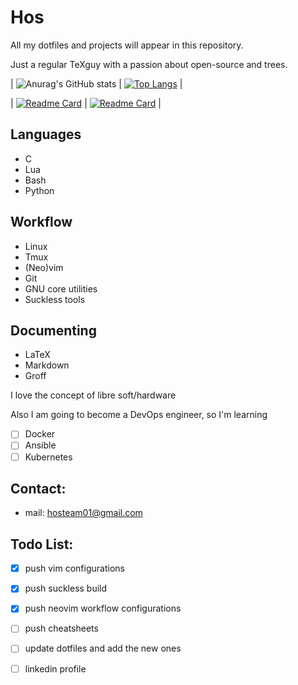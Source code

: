 # Hos

All my dotfiles and projects will appear in this repository.

Just a regular TeXguy with a passion about open-source and trees.

| ![Anurag's GitHub stats](https://github-readme-stats.vercel.app/api?username=hossein-lap&show_icons=true&theme=dark) | [![Top Langs](https://github-readme-stats.vercel.app/api/top-langs/?username=hossein-lap&layout=compact&langs_count=8&theme=dark)](https://github.com/anuraghazra/github-readme-stats) |

| [![Readme Card](https://github-readme-stats.vercel.app/api/pin/?username=hossein-lap&repo=dmenu)](https://github.com/anuraghazra/github-readme-stats) | [![Readme Card](https://github-readme-stats.vercel.app/api/pin/?username=hossein-lap&repo=scripts)](https://github.com/anuraghazra/github-readme-stats) |


## Languages

- C
- Lua
- Bash
- Python

## Workflow

- Linux
- Tmux
- (Neo)vim
- Git
- GNU core utilities
- Suckless tools

## Documenting
- LaTeX
- Markdown
- Groff

I love the concept of libre soft/hardware

Also I am going to become a DevOps engineer, so I'm learning

- [ ] Docker
- [ ] Ansible
- [ ] Kubernetes

## Contact:

- mail: hosteam01@gmail.com

## Todo List:

- [x] push vim configurations
- [x] push suckless build
- [x] push neovim workflow configurations
- [ ] push cheatsheets
- [ ] update dotfiles and add the new ones
- [ ] linkedin profile

